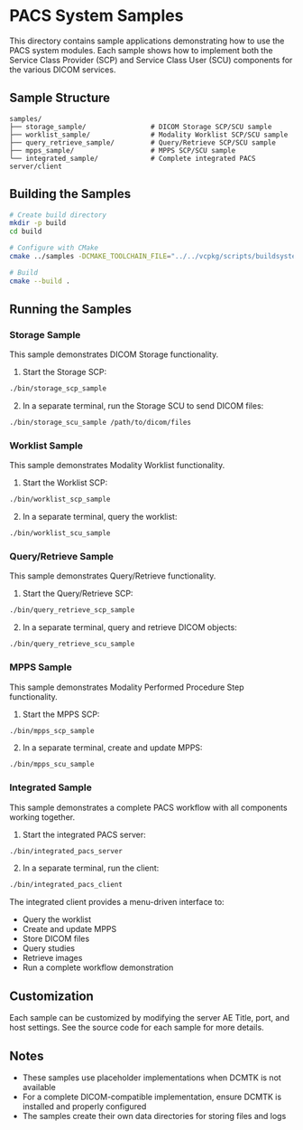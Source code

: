 # PACS System Samples

This directory contains sample applications demonstrating how to use the PACS system modules. Each sample shows how to implement both the Service Class Provider (SCP) and Service Class User (SCU) components for the various DICOM services.

## Sample Structure

```
samples/
├── storage_sample/                # DICOM Storage SCP/SCU sample
├── worklist_sample/               # Modality Worklist SCP/SCU sample
├── query_retrieve_sample/         # Query/Retrieve SCP/SCU sample
├── mpps_sample/                   # MPPS SCP/SCU sample
└── integrated_sample/             # Complete integrated PACS server/client
```

## Building the Samples

```bash
# Create build directory
mkdir -p build
cd build

# Configure with CMake
cmake ../samples -DCMAKE_TOOLCHAIN_FILE="../../vcpkg/scripts/buildsystems/vcpkg.cmake"

# Build
cmake --build .
```

## Running the Samples

### Storage Sample

This sample demonstrates DICOM Storage functionality.

1. Start the Storage SCP:
```bash
./bin/storage_scp_sample
```

2. In a separate terminal, run the Storage SCU to send DICOM files:
```bash
./bin/storage_scu_sample /path/to/dicom/files
```

### Worklist Sample

This sample demonstrates Modality Worklist functionality.

1. Start the Worklist SCP:
```bash
./bin/worklist_scp_sample
```

2. In a separate terminal, query the worklist:
```bash
./bin/worklist_scu_sample
```

### Query/Retrieve Sample

This sample demonstrates Query/Retrieve functionality.

1. Start the Query/Retrieve SCP:
```bash
./bin/query_retrieve_scp_sample
```

2. In a separate terminal, query and retrieve DICOM objects:
```bash
./bin/query_retrieve_scu_sample
```

### MPPS Sample

This sample demonstrates Modality Performed Procedure Step functionality.

1. Start the MPPS SCP:
```bash
./bin/mpps_scp_sample
```

2. In a separate terminal, create and update MPPS:
```bash
./bin/mpps_scu_sample
```

### Integrated Sample

This sample demonstrates a complete PACS workflow with all components working together.

1. Start the integrated PACS server:
```bash
./bin/integrated_pacs_server
```

2. In a separate terminal, run the client:
```bash
./bin/integrated_pacs_client
```

The integrated client provides a menu-driven interface to:
- Query the worklist
- Create and update MPPS
- Store DICOM files
- Query studies
- Retrieve images
- Run a complete workflow demonstration

## Customization

Each sample can be customized by modifying the server AE Title, port, and host settings. See the source code for each sample for more details.

## Notes

- These samples use placeholder implementations when DCMTK is not available
- For a complete DICOM-compatible implementation, ensure DCMTK is installed and properly configured
- The samples create their own data directories for storing files and logs